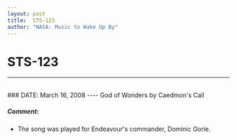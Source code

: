 ```yaml
---
layout: post
title:  STS-123
author: "NASA: Music to Wake Up By"
---
```


# STS-123
----
<br/>
### DATE: March 16, 2008
----
God of Wonders by Caedmon's Call

##### Comment:
* The song was played for Endeavour's commander, Dominic Gorie.
